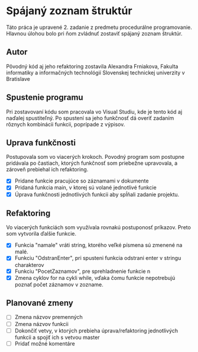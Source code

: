 # **Spájaný zoznam štruktúr**
Táto práca je upravené 2. zadanie z predmetu procedurálne programovanie.
Hlavnou úlohou bolo pri ňom zvládnuť zostaviť spájaný zoznam štruktúr. 
## **Autor**
Pôvodný kód aj jeho refaktoring zostavila Alexandra Frniakova, Fakulta informatiky a informačných technológií Slovenskej technickej univerzity v Bratislave
## Spustenie programu
Pri zostavovaní kódu som pracovala vo Visual Studiu, kde je tento kód aj naďalej spustiteľný. Po spustení sa jeho funkčnosť dá overiť
zadaním rôznych kombinácii funkcii, poprípade z výpisov. 
## **Uprava funkčnosti**
Postupovala som vo viacerých krokoch.
Povodný program som postupne pridávala po častiach, ktorých funkčnosť som priebežne upravovala, a zároveň prebiehal ich refaktoring.
- [x] Pridane funkcie pracujúce so záznamami v dokumente
- [x] Pridaná funkcia main, v ktorej sú volané jednotlivé funkcie
- [x] Úprava funkčnosti jednotlivých funkcii aby spĺňali zadanie projektu.
## **Refaktoring**
Vo viacerých funkciách som využívala rovnakú postuponosť príkazov. Preto som vytvorila ďalšie funkcie. 
- [x] Funkcia "namale" vráti string, ktorého veľké písmena sú zmenené na malé.
- [x] Funkciu "OdstranEnter", pri spusteni funkcia odstrani enter v stringu charakterov 
- [x] Funkciu "PocetZaznamov", pre sprehladnenie funkcie n
- [x] Zmena cyklov for na cykli while, vďaka čomu funkcie nepotrebujú poznať počet záznamov v zozname.
## **Planované zmeny**
- [ ] Zmena názvov premenných
- [ ] Zmena názvov funkcii
- [ ] Dokončiť vetvy, v ktorých prebieha úprava/refaktoring jednotlivých funkcii a spojiť ich s vetvou master
- [ ] Pridať možné komentáre
